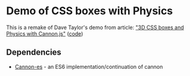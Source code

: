 # Demo of CSS boxes with Physics

This is a remake of Dave Taylor's demo from article: ["3D CSS boxes and Physics with Cannon.js"](https://davetayls.me/blog/2013/06/04/3d-css-and-physics-with-cannonjs) ([code](https://github.com/davetayls/teststation/blob/gh-pages/css3/boxes/physics.html))


## Dependencies

* [Cannon-es](https://github.com/react-spring/cannon-es) - an ES6 implementation/continuation of cannon
